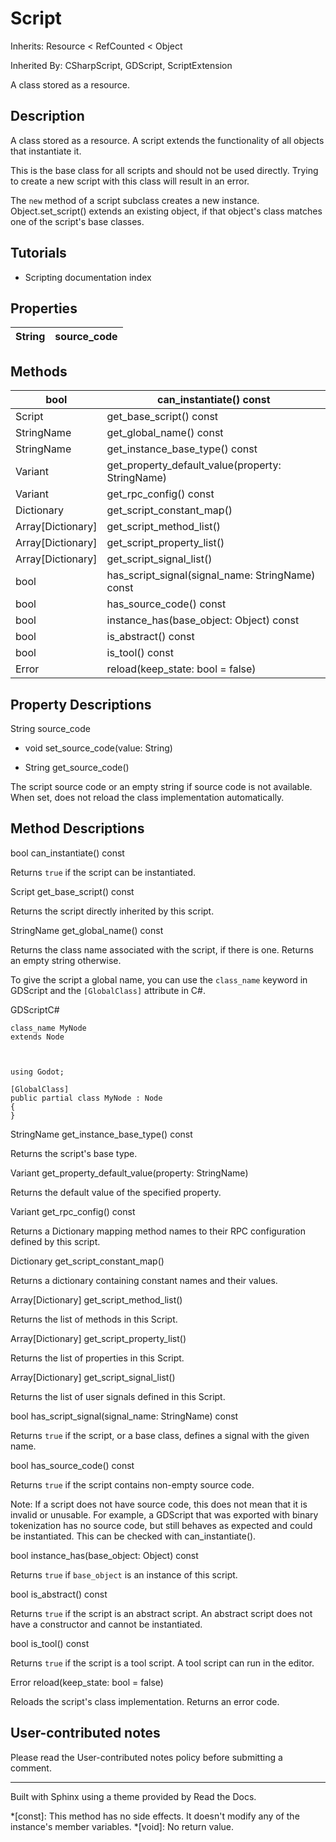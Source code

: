 # Script

Inherits: Resource < RefCounted < Object

Inherited By: CSharpScript, GDScript, ScriptExtension

A class stored as a resource.

## Description

A class stored as a resource. A script extends the functionality of all
objects that instantiate it.

This is the base class for all scripts and should not be used directly. Trying
to create a new script with this class will result in an error.

The `new` method of a script subclass creates a new instance.
Object.set_script() extends an existing object, if that object's class matches
one of the script's base classes.

## Tutorials

  * Scripting documentation index

## Properties

String | source_code  
---|---  
  
## Methods

bool | can_instantiate() const  
---|---  
Script | get_base_script() const  
StringName | get_global_name() const  
StringName | get_instance_base_type() const  
Variant | get_property_default_value(property: StringName)  
Variant | get_rpc_config() const  
Dictionary | get_script_constant_map()  
Array[Dictionary] | get_script_method_list()  
Array[Dictionary] | get_script_property_list()  
Array[Dictionary] | get_script_signal_list()  
bool | has_script_signal(signal_name: StringName) const  
bool | has_source_code() const  
bool | instance_has(base_object: Object) const  
bool | is_abstract() const  
bool | is_tool() const  
Error | reload(keep_state: bool = false)  
  
## Property Descriptions

String source_code

  * void set_source_code(value: String)

  * String get_source_code()

The script source code or an empty string if source code is not available.
When set, does not reload the class implementation automatically.

## Method Descriptions

bool can_instantiate() const

Returns `true` if the script can be instantiated.

Script get_base_script() const

Returns the script directly inherited by this script.

StringName get_global_name() const

Returns the class name associated with the script, if there is one. Returns an
empty string otherwise.

To give the script a global name, you can use the `class_name` keyword in
GDScript and the `[GlobalClass]` attribute in C#.

GDScriptC#

    
    
    class_name MyNode
    extends Node
    
    
    
    using Godot;
    
    [GlobalClass]
    public partial class MyNode : Node
    {
    }
    

StringName get_instance_base_type() const

Returns the script's base type.

Variant get_property_default_value(property: StringName)

Returns the default value of the specified property.

Variant get_rpc_config() const

Returns a Dictionary mapping method names to their RPC configuration defined
by this script.

Dictionary get_script_constant_map()

Returns a dictionary containing constant names and their values.

Array[Dictionary] get_script_method_list()

Returns the list of methods in this Script.

Array[Dictionary] get_script_property_list()

Returns the list of properties in this Script.

Array[Dictionary] get_script_signal_list()

Returns the list of user signals defined in this Script.

bool has_script_signal(signal_name: StringName) const

Returns `true` if the script, or a base class, defines a signal with the given
name.

bool has_source_code() const

Returns `true` if the script contains non-empty source code.

Note: If a script does not have source code, this does not mean that it is
invalid or unusable. For example, a GDScript that was exported with binary
tokenization has no source code, but still behaves as expected and could be
instantiated. This can be checked with can_instantiate().

bool instance_has(base_object: Object) const

Returns `true` if `base_object` is an instance of this script.

bool is_abstract() const

Returns `true` if the script is an abstract script. An abstract script does
not have a constructor and cannot be instantiated.

bool is_tool() const

Returns `true` if the script is a tool script. A tool script can run in the
editor.

Error reload(keep_state: bool = false)

Reloads the script's class implementation. Returns an error code.

## User-contributed notes

Please read the User-contributed notes policy before submitting a comment.

* * *

Built with Sphinx using a theme provided by Read the Docs.

  *[const]: This method has no side effects. It doesn't modify any of the instance's member variables.
  *[void]: No return value.

